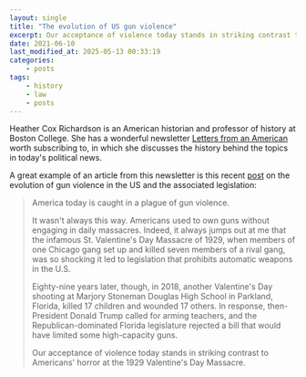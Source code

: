 ```yaml
---
layout: single
title: "The evolution of US gun violence"
excerpt: Our acceptance of violence today stands in striking contrast to Americans' horror at the 1929 Valentine's Day Massacre
date: 2021-06-10
last_modified_at: 2025-05-13 00:33:19
categories:
    - posts
tags:
    - history
    - law
    - posts
---
```


Heather Cox Richardson is an American historian and professor of history at Boston College.
She has a wonderful newsletter [Letters from an American](https://heathercoxrichardson.substack.com)
worth subscribing to, in which she discusses the history behind the topics in today's political news.

A great example of an article from this newsletter is this recent
[post](https://web.archive.org/web/20210428015229/https://heathercoxrichardson.substack.com/p/april-19-2021#)
on the evolution of gun violence in the US and the associated legislation:

> America today is caught in a plague of gun violence.
>
> It wasn't always this way. Americans used to own guns without engaging in daily massacres.
> Indeed, it always jumps out at me that the infamous St. Valentine's Day Massacre of 1929,
> when members of one Chicago gang set up and killed seven members of a rival gang,
> was so shocking it led to legislation that prohibits automatic weapons in the U.S.
>
> Eighty-nine years later, though, in 2018, another Valentine's Day shooting at Marjory Stoneman Douglas High School
> in Parkland, Florida, killed 17 children and wounded 17 others.
> In response, then-President Donald Trump called for arming teachers,
> and the Republican-dominated Florida legislature rejected a bill that would have limited some high-capacity guns.
>
> Our acceptance of violence today stands in striking contrast to Americans' horror
> at the 1929 Valentine's Day Massacre.
